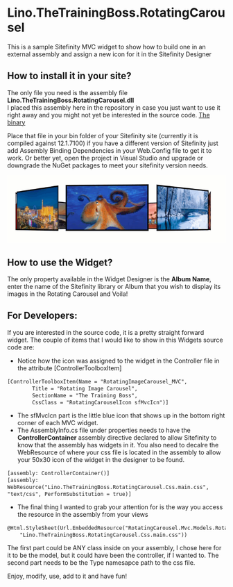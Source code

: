 # Lino.TheTrainingBoss.RotatingCarousel
This is a sample Sitefinity MVC widget to show how to build one in an external assembly and assign a new icon for it in the Sitefinity Designer

How to install it in your site?
-------------------------------
The only file you need is the assembly file **Lino.TheTrainingBoss.RotatingCarousel.dll**  
I placed this assembly here in the repository in case you just want to use it right away and you might not yet be interested in the source code.
[The binary](https://github.com/TheTrainingBoss/Lino.TheTrainingBoss.RotatingCarousel/blob/master/Binary%20Release/Lino.TheTrainingBoss.RotatingCarousel.dll)

Place that file in your bin folder of your Sitefinity site (currently it is compiled against 12.1.7100)  if you have a different version of Sitefinity just add Assembly Binding Dependencies in your Web.Config file to get it to work.
Or better yet, open the project in Visual Studio and upgrade or downgrade the NuGet packages to meet your sitefinity version needs.

![](./VideoGIF/RotatingCarousel.gif)

How to use the Widget?
----------------------
The only property available in the Widget Designer is the **Album Name**, enter the name of the Sitefinity library or Album that you wish to display its images in the Rotating Carousel and Voila!

For Developers:
---------------
If you are interested in the source code, it is a pretty straight forward widget.  The couple of items that I would like to show in this Widgets source code are:
- Notice how the icon was assigned to the widget in the Controller file in the attribute [ControllerToolboxItem]
```
[ControllerToolboxItem(Name = "RotatingImageCarousel_MVC", 
        Title = "Rotating Image Carousel", 
        SectionName = "The Training Boss",
        CssClass = "RotatingCarouselIcon sfMvcIcn")]
```
- The sfMvcIcn part is the little blue icon that shows up in the bottom right corner of each MVC widget.
- The AssemblyInfo.cs file under properties needs to have the **ControllerContainer** assembly directive declared to allow Sitefinity to know that the assembly has widgets in it. You also need to decalre the WebResource of where your css file is located in the assembly to allow your 50x30 icon of the widget in the designer to be found.
```
[assembly: ControllerContainer()]
[assembly: WebResource("Lino.TheTrainingBoss.RotatingCarousel.Css.main.css", "text/css", PerformSubstitution = true)]
```
- The final thing I wanted to grab your attention for is the way you access the resource in the assembly from your views
```
@Html.StyleSheet(Url.EmbeddedResource("RotatingCarousel.Mvc.Models.RotatingImageCarouselModel",
    "Lino.TheTrainingBoss.RotatingCarousel.Css.main.css"))
```
The first part could be ANY class inside on your assembly, I chose here for it to be the model, but it could have been the controller, if I wanted to.  The second part needs to be the Type namesapce path to the css file.

Enjoy, modify, use, add to it and have fun!
